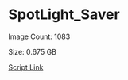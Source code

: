 # SpotLight_Saver

Image Count: 1083

Size: 0.675 GB

[Script Link](https://github.com/liuyal/Archive/blob/master/Python/Utilities/Miscellaneous/spotlight_saver.py)